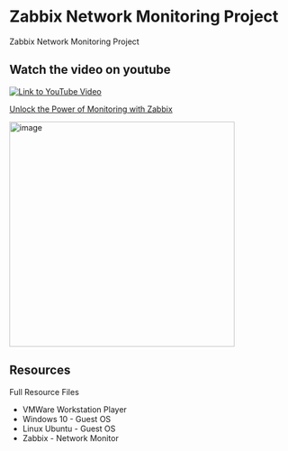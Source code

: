 # Zabbix Network Monitoring Project
Zabbix Network Monitoring Project

## Watch the video on youtube
[![Link to YouTube Video](https://img.youtube.com/vi/g3N7bcDuzYU/0.jpg)](https://www.youtube.com/watch?v=g3N7bcDuzYU)

[Unlock the Power of Monitoring with Zabbix](https://www.linkedin.com/posts/kenneth-nweke-4a9456185_unlock-the-power-of-monitoring-with-zabbix-activity-7222518512160772097-0cDa?utm_source=share&utm_medium=member_desktop)

<a href="https://github.com/user-attachments/assets/5b73ad30-ae1c-46b3-afe6-0b9cf2e9a7cf" target="_blank">
  <img src="https://github.com/user-attachments/assets/5b73ad30-ae1c-46b3-afe6-0b9cf2e9a7cf" alt="image" width="400" />
</a>

















## Resources
Full Resource Files
  - VMWare Workstation Player
  - Windows 10 - Guest OS
  - Linux Ubuntu - Guest OS
  - Zabbix - Network Monitor
